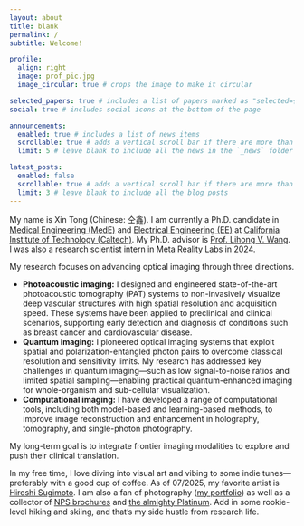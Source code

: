 ```yaml
---
layout: about
title: blank
permalink: /
subtitle: Welcome!

profile:
  align: right
  image: prof_pic.jpg
  image_circular: true # crops the image to make it circular

selected_papers: true # includes a list of papers marked as "selected={true}"
social: true # includes social icons at the bottom of the page

announcements:
  enabled: true # includes a list of news items
  scrollable: true # adds a vertical scroll bar if there are more than 3 news items
  limit: 5 # leave blank to include all the news in the `_news` folder

latest_posts:
  enabled: false
  scrollable: true # adds a vertical scroll bar if there are more than 3 new posts items
  limit: 3 # leave blank to include all the blog posts
---
```


My name is Xin Tong (Chinese: 仝鑫). I am currently a Ph.D. candidate in <a href="https://mede.caltech.edu/">Medical Engineering (MedE)</a> and <a href="https://www.ee.caltech.edu/">Electrical Engineering (EE)</a> at <a href="https://www.caltech.edu/">California Institute of Technology (Caltech)</a>. My Ph.D. advisor is <a href="https://scholar.google.com/citations?user=Kb_VdA8AAAAJ">Prof. Lihong V. Wang</a>. I was also a research scientist intern in Meta Reality Labs in 2024.

My research focuses on advancing optical imaging through three directions.
<ul>
  <li><b>Photoacoustic imaging:</b> I designed and engineered state-of-the-art photoacoustic tomography (PAT) systems to non-invasively visualize deep vascular structures with high spatial resolution and acquisition speed. These systems have been applied to preclinical and clinical scenarios, supporting early detection and diagnosis of conditions such as breast cancer and cardiovascular disease.</li>
  <li><b>Quantum imaging:</b> I pioneered optical imaging systems that exploit spatial and polarization-entangled photon pairs to overcome classical resolution and sensitivity limits. My research has addressed key challenges in quantum imaging—such as low signal-to-noise ratios and limited spatial sampling—enabling practical quantum-enhanced imaging for whole-organism and sub-cellular visualization.</li>
  <li><b>Computational imaging:</b> I have developed a range of computational tools, including both model-based and learning-based methods, to improve image reconstruction and enhancement in holography, tomography, and single-photon photography.</li>
</ul>

My long-term goal is to integrate frontier imaging modalities to explore and push their clinical translation.

In my free time, I love diving into visual art and vibing to some indie tunes—preferably with a good cup of coffee. As of 07/2025, my favorite artist is <a href="https://www.sugimotohiroshi.com/">Hiroshi Sugimoto</a>. I am also a fan of photography (<a href="https://xintong.myportfolio.com/">my portfolio</a>) as well as a collector of <a href="https://npshistory.com/brochures/">NPS brochures</a> and <a href="https://www.reddit.com/r/Trophies/">the almighty Platinum</a>. Add in some rookie-level hiking and skiing, and that’s my side hustle from research life.
